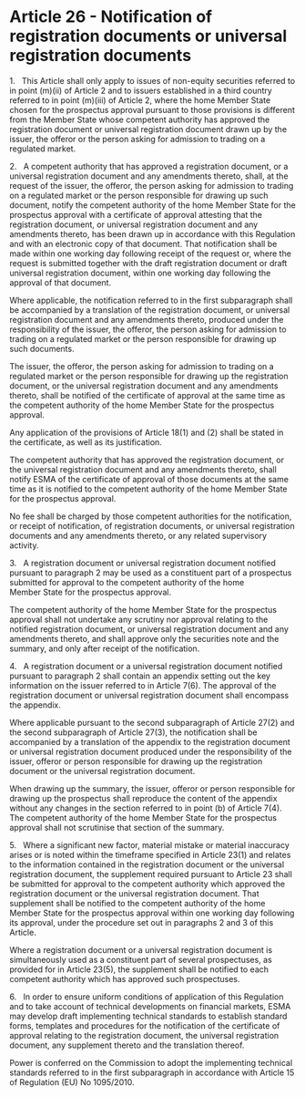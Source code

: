 # Article 26 - Notification of registration documents or universal registration documents


1.   This Article shall only apply to issues of non-equity securities referred to in point (m)(ii) of Article 2 and to issuers established in a third country referred to in point (m)(iii) of Article 2, where the home Member State chosen for the prospectus approval pursuant to those provisions is different from the Member State whose competent authority has approved the registration document or universal registration document drawn up by the issuer, the offeror or the person asking for admission to trading on a regulated market.

2.   A competent authority that has approved a registration document, or a universal registration document and any amendments thereto, shall, at the request of the issuer, the offeror, the person asking for admission to trading on a regulated market or the person responsible for drawing up such document, notify the competent authority of the home Member State for the prospectus approval with a certificate of approval attesting that the registration document, or universal registration document and any amendments thereto, has been drawn up in accordance with this Regulation and with an electronic copy of that document. That notification shall be made within one working day following receipt of the request or, where the request is submitted together with the draft registration document or draft universal registration document, within one working day following the approval of that document.

Where applicable, the notification referred to in the first subparagraph shall be accompanied by a translation of the registration document, or universal registration document and any amendments thereto, produced under the responsibility of the issuer, the offeror, the person asking for admission to trading on a regulated market or the person responsible for drawing up such documents.

The issuer, the offeror, the person asking for admission to trading on a regulated market or the person responsible for drawing up the registration document, or the universal registration document and any amendments thereto, shall be notified of the certificate of approval at the same time as the competent authority of the home Member State for the prospectus approval.

Any application of the provisions of Article 18(1) and (2) shall be stated in the certificate, as well as its justification.

The competent authority that has approved the registration document, or the universal registration document and any amendments thereto, shall notify ESMA of the certificate of approval of those documents at the same time as it is notified to the competent authority of the home Member State for the prospectus approval.

No fee shall be charged by those competent authorities for the notification, or receipt of notification, of registration documents, or universal registration documents and any amendments thereto, or any related supervisory activity.

3.   A registration document or universal registration document notified pursuant to paragraph 2 may be used as a constituent part of a prospectus submitted for approval to the competent authority of the home Member State for the prospectus approval.

The competent authority of the home Member State for the prospectus approval shall not undertake any scrutiny nor approval relating to the notified registration document, or universal registration document and any amendments thereto, and shall approve only the securities note and the summary, and only after receipt of the notification.

4.   A registration document or a universal registration document notified pursuant to paragraph 2 shall contain an appendix setting out the key information on the issuer referred to in Article 7(6). The approval of the registration document or universal registration document shall encompass the appendix.

Where applicable pursuant to the second subparagraph of Article 27(2) and the second subparagraph of Article 27(3), the notification shall be accompanied by a translation of the appendix to the registration document or universal registration document produced under the responsibility of the issuer, offeror or person responsible for drawing up the registration document or the universal registration document.

When drawing up the summary, the issuer, offeror or person responsible for drawing up the prospectus shall reproduce the content of the appendix without any changes in the section referred to in point (b) of Article 7(4). The competent authority of the home Member State for the prospectus approval shall not scrutinise that section of the summary.

5.   Where a significant new factor, material mistake or material inaccuracy arises or is noted within the timeframe specified in Article 23(1) and relates to the information contained in the registration document or the universal registration document, the supplement required pursuant to Article 23 shall be submitted for approval to the competent authority which approved the registration document or the universal registration document. That supplement shall be notified to the competent authority of the home Member State for the prospectus approval within one working day following its approval, under the procedure set out in paragraphs 2 and 3 of this Article.

Where a registration document or a universal registration document is simultaneously used as a constituent part of several prospectuses, as provided for in Article 23(5), the supplement shall be notified to each competent authority which has approved such prospectuses.

6.   In order to ensure uniform conditions of application of this Regulation and to take account of technical developments on financial markets, ESMA may develop draft implementing technical standards to establish standard forms, templates and procedures for the notification of the certificate of approval relating to the registration document, the universal registration document, any supplement thereto and the translation thereof.

Power is conferred on the Commission to adopt the implementing technical standards referred to in the first subparagraph in accordance with Article 15 of Regulation (EU) No 1095/2010.

